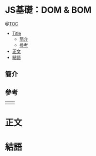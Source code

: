 # JS基礎：DOM & BOM

@[TOC](文章目錄)

<!-- TOC -->

- [Title](#title)
    - [簡介](#簡介)
    - [參考](#參考)
- [正文](#正文)
- [結語](#結語)

<!-- /TOC -->

## 簡介

## 參考

<table>
    <tr>
        <td></td>
        <td><a href=""></a></td>
    </tr>
</table>

# 正文

# 結語
